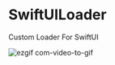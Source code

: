 # SwiftUILoader
Custom Loader For SwiftUI


  
![ezgif com-video-to-gif](https://github.com/AakifNadeem/SwiftUILoader/assets/58801997/8a41666f-a6f9-4b40-a64d-9a0ea9725836)
